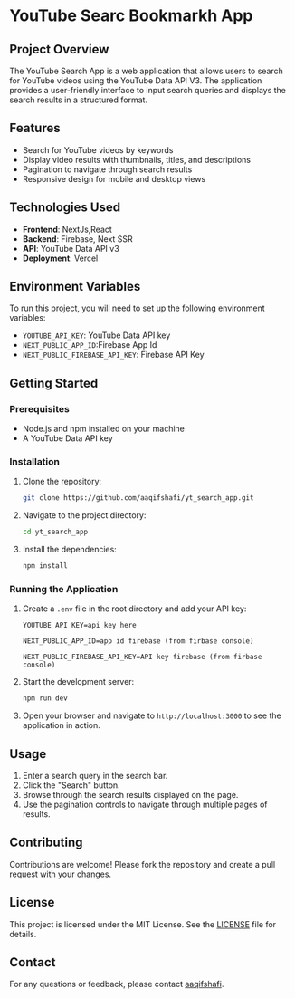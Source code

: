 # YouTube Searc Bookmarkh App

## Project Overview

The YouTube Search App is a web application that allows users to search for YouTube videos using the YouTube Data API V3. The application provides a user-friendly interface to input search queries and displays the search results in a structured format.

## Features

- Search for YouTube videos by keywords
- Display video results with thumbnails, titles, and descriptions
- Pagination to navigate through search results
- Responsive design for mobile and desktop views

## Technologies Used

- **Frontend**: NextJs,React
- **Backend**: Firebase, Next SSR
- **API**: YouTube Data API v3
- **Deployment**: Vercel

## Environment Variables

To run this project, you will need to set up the following environment variables:

- `YOUTUBE_API_KEY`: YouTube Data API key
- `NEXT_PUBLIC_APP_ID`:Firebase App Id
- `NEXT_PUBLIC_FIREBASE_API_KEY`: Firebase API Key

## Getting Started

### Prerequisites

- Node.js and npm installed on your machine
- A YouTube Data API key

### Installation

1. Clone the repository:
   ```sh
   git clone https://github.com/aaqifshafi/yt_search_app.git
   ```
2. Navigate to the project directory:
   ```sh
   cd yt_search_app
   ```
3. Install the dependencies:
   ```sh
   npm install
   ```

### Running the Application

1. Create a `.env` file in the root directory and add your API key:
   ```env
   YOUTUBE_API_KEY=api_key_here
   ```
   ```env
   NEXT_PUBLIC_APP_ID=app id firebase (from firbase console)
   ```
   ```env
   NEXT_PUBLIC_FIREBASE_API_KEY=API key firebase (from firbase console)
   ```
2. Start the development server:
   ```sh
   npm run dev
   ```
3. Open your browser and navigate to `http://localhost:3000` to see the application in action.

## Usage

1. Enter a search query in the search bar.
2. Click the "Search" button.
3. Browse through the search results displayed on the page.
4. Use the pagination controls to navigate through multiple pages of results.

## Contributing

Contributions are welcome! Please fork the repository and create a pull request with your changes.

## License

This project is licensed under the MIT License. See the [LICENSE](LICENSE) file for details.

## Contact

For any questions or feedback, please contact [aaqifshafi](aaqif.codes).

